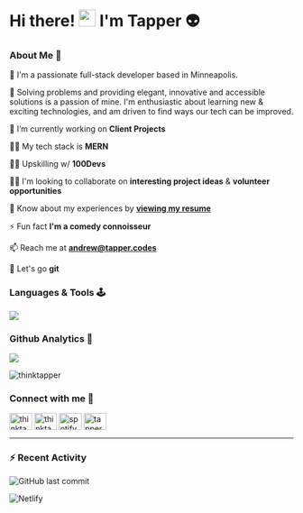 # 					Hi there! <img src="https://raw.githubusercontent.com/MartinHeinz/MartinHeinz/master/wave.gif" width="30px"> I'm Tapper 👽


### About Me 🦭


📍 I'm a passionate full-stack developer based in Minneapolis. 

🫶 Solving problems and providing elegant, innovative and accessible solutions is a passion of mine. I'm enthusiastic about learning new & exciting technologies, and am driven to find ways our tech can be 	improved.


🔭 I’m currently working on **Client Projects**

👨‍💻 My tech stack is **MERN**

🏋️‍♂️ Upskilling w/ **100Devs**

👯‍♀️ I'm looking to collaborate on **interesting project ideas** & **volunteer opportunities**

📄 Know about my experiences by [**viewing my resume**](https://tapper.codes/imgs/Andrew_Tapper-Software_Engineer-Resume.pdf)

⚡ Fun fact **I'm a comedy connoisseur**

📫 Reach me at [**andrew@tapper.codes**](mailto:andrew@tapper.codes?subject=Hello%20from%20GitHub)

🤸 Let's go **git**

### Languages & Tools 🕹

<p align="left"><img src="https://skillicons.dev/icons?i=html,css,js,git,bash,linux,vscode,codepen,discord,twitter"></p>



### Github Analytics 🔬
<p align="left">
<a href="https://github.com/theTapper">
	<img src="https://github-readme-stats.vercel.app/api/top-langs/?username=thinktapper&langs_count=4&layout=compact&theme=tokyonight">
</a>
</p>
<p><img align="center" src="https://github-readme-streak-stats.herokuapp.com/?user=thinktapper&theme=tokyonight" alt="thinktapper" /></p>
<!--<p align="left">
<a href="https://github.com/theTapper">
	<img src="https://github-readme-stats.vercel.app/api?username=thinktapper&hide=stars,contribs&count_private=true&show_icons=true&theme=tokyonight">
</a>
</p>-->





### Connect with me 🤝

<p align="left">
<a href="https://twitter.com/thinktapper" target="blank"><img align="center" src="https://raw.githubusercontent.com/rahuldkjain/github-profile-readme-generator/master/src/images/icons/Social/twitter.svg" alt="thinktapper" height="30" width="40" /></a>
<a href="https://linkedin.com/in/thinktapper" target="blank"><img align="center" src="https://raw.githubusercontent.com/rahuldkjain/github-profile-readme-generator/master/src/images/icons/Social/linked-in-alt.svg" alt="thinktapper" height="30" width="40" /></a>
<a href="https://open.spotify.com/user/quantumqweef?si=92b083432c614c37" target="blank"><img align="center" src="https://raw.githubusercontent.com/rahuldkjain/github-profile-readme-generator/master/src/images/icons/Social/spotify.svg" alt="spotify" height="30" width="40" /></a>
<a href="https://tapper.codes" target="blank"><img align="center" src="https://raw.githubusercontent.com/thinktapper/thinktapper/main/README.assets/angellist.svg" alt="tapper codes" height="30" width="40" /></a>
</p>

------

### :zap: Recent Activity

![GitHub last commit](https://img.shields.io/github/last-commit/QuantumQweef/CodeWars)

![Netlify](https://img.shields.io/netlify/3a2d5e65-167b-4b24-b09c-abbfc0e3de58)

